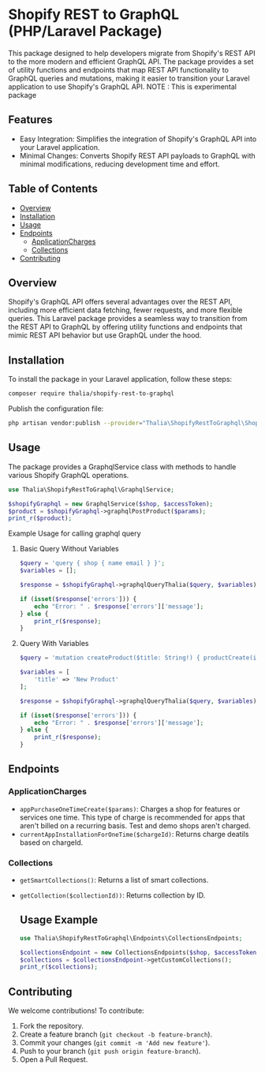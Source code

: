 # Shopify REST to GraphQL (PHP/Laravel Package)

This package designed to help developers migrate from Shopify's REST API to the more modern and efficient GraphQL API. The package provides a set of utility functions and endpoints that map REST API functionality to GraphQL queries and mutations, making it easier to transition your Laravel application to use Shopify's GraphQL API.
NOTE : This is experimental package 

## Features
 - Easy Integration: Simplifies the integration of Shopify's GraphQL API into your Laravel application.
 - Minimal Changes: Converts Shopify REST API payloads to GraphQL with minimal modifications, reducing development time and effort.

## Table of Contents
- [Overview](#overview)
- [Installation](#installation)
- [Usage](#usage)
- [Endpoints](#endpoints)
  - [ApplicationCharges](#ApplicationCharges)
  - [Collections](#Collections)
- [Contributing](#contributing)


## Overview
Shopify's GraphQL API offers several advantages over the REST API, including more efficient data fetching, fewer requests, and more flexible queries. This Laravel package provides a seamless way to transition from the REST API to GraphQL by offering utility functions and endpoints that mimic REST API behavior but use GraphQL under the hood.

## Installation
To install the package in your Laravel application, follow these steps:

```sh
composer require thalia/shopify-rest-to-graphql
```

Publish the configuration file:

```sh
php artisan vendor:publish --provider="Thalia\ShopifyRestToGraphql\ShopifyRestToGraphqlServiceProvider"
```

## Usage
The package provides a GraphqlService class with methods to handle various Shopify GraphQL operations.

```php
use Thalia\ShopifyRestToGraphql\GraphqlService;

$shopifyGraphql = new GraphqlService($shop, $accessToken);
$product = $shopifyGraphql->graphqlPostProduct($params);
print_r($product);

```

Example Usage for calling graphql query
1. Basic Query Without Variables

    ```php
    $query = 'query { shop { name email } }';
    $variables = [];

    $response = $shopifyGraphql->graphqlQueryThalia($query, $variables);

    if (isset($response['errors'])) {
        echo "Error: " . $response['errors']['message'];
    } else {
        print_r($response);
    }
    ```


2. Query With Variables

    ```php
    $query = 'mutation createProduct($title: String!) { productCreate(input: { title: $title }) { product { id      title } } }';

    $variables = [
        'title' => 'New Product'
    ];

    $response = $shopifyGraphql->graphqlQueryThalia($query, $variables);

    if (isset($response['errors'])) {
        echo "Error: " . $response['errors']['message'];
    } else {
        print_r($response);
    }
    ```

## Endpoints
### ApplicationCharges
- `appPurchaseOneTimeCreate($params)`: Charges a shop for features or services one time. This type of charge is recommended for apps that aren't billed on a recurring basis. Test and demo shops aren't charged.
- `currentAppInstallationForOneTime($chargeId)`: Returns charge deatils based on chargeId.

### Collections
- `getSmartCollections()`: Returns a list of smart collections.
- `getCollection($collectionId))`: Returns collection by ID.

    ## Usage Example
    
    ```php
    use Thalia\ShopifyRestToGraphql\Endpoints\CollectionsEndpoints; 

    $collectionsEndpoint = new CollectionsEndpoints($shop, $accessToken);
    $collections = $collectionsEndpoint->getCustomCollections();
    print_r($collections);
    ```


## Contributing
We welcome contributions! To contribute:
1. Fork the repository.
2. Create a feature branch (`git checkout -b feature-branch`).
3. Commit your changes (`git commit -m 'Add new feature'`).
4. Push to your branch (`git push origin feature-branch`).
5. Open a Pull Request.


